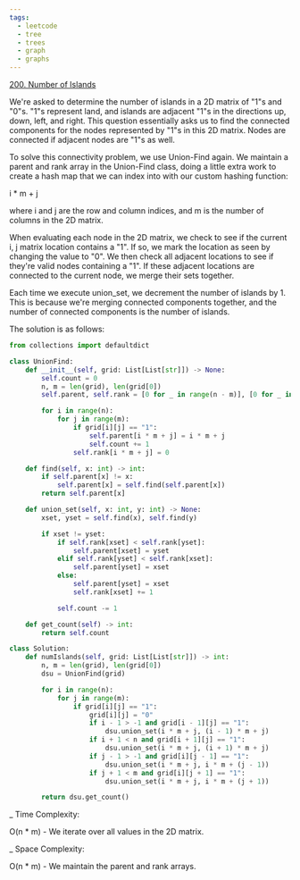 ```yaml
---
tags:
  - leetcode
  - tree
  - trees
  - graph
  - graphs
---
```


<a href="https://leetcode.com/problems/number-of-islands/">200. Number of
Islands</a>

We're asked to determine the number of islands in a 2D matrix of "1"s and "0"s.
"1"s represent land, and islands are adjacent "1"s in the directions up, down,
left, and right. This question essentially asks us to find the connected
components for the nodes represented by "1"s in this 2D matrix. Nodes are
connected if adjacent nodes are "1"s as well.

To solve this connectivity problem, we use Union-Find again. We maintain a
parent and rank array in the Union-Find class, doing a little extra work to
create a hash map that we can index into with our custom hashing function:

i \* m + j

where i and j are the row and column indices, and m is the number of columns in
the 2D matrix.

When evaluating each node in the 2D matrix, we check to see if the current i, j
matrix location contains a "1". If so, we mark the location as seen by changing
the value to "0". We then check all adjacent locations to see if they're valid
nodes containing a "1". If these adjacent locations are connected to the current
node, we merge their sets together.

Each time we execute union_set, we decrement the number of islands by 1. This is
because we're merging connected components together, and the number of connected
components is the number of islands.

The solution is as follows:

```python
from collections import defaultdict

class UnionFind:
    def __init__(self, grid: List[List[str]]) -> None:
        self.count = 0
        n, m = len(grid), len(grid[0])
        self.parent, self.rank = [0 for _ in range(n - m)], [0 for _ in range(n * m)]

        for i in range(n):
            for j in range(m):
                if grid[i][j] == "1":
                    self.parent[i * m + j] = i * m + j
                    self.count += 1
                self.rank[i * m + j] = 0

    def find(self, x: int) -> int:
        if self.parent[x] != x:
            self.parent[x] = self.find(self.parent[x])
        return self.parent[x]

    def union_set(self, x: int, y: int) -> None:
        xset, yset = self.find(x), self.find(y)

        if xset != yset:
            if self.rank[xset] < self.rank[yset]:
                self.parent[xset] = yset
            elif self.rank[yset] < self.rank[xset]:
                self.parent[yset] = xset
            else:
                self.parent[yset] = xset
                self.rank[xset] += 1

            self.count -= 1

    def get_count(self) -> int:
        return self.count

class Solution:
    def numIslands(self, grid: List[List[str]]) -> int:
        n, m = len(grid), len(grid[0])
        dsu = UnionFind(grid)

        for i in range(n):
            for j in range(m):
                if grid[i][j] == "1":
                    grid[i][j] = "0"
                    if i - 1 > -1 and grid[i - 1][j] == "1":
                        dsu.union_set(i * m + j, (i - 1) * m + j)
                    if i + 1 < n and grid[i + 1][j] == "1":
                        dsu.union_set(i * m + j, (i + 1) * m + j)
                    if j - 1 > -1 and grid[i][j - 1] == "1":
                        dsu.union_set(i * m + j, i * m + (j - 1))
                    if j + 1 < m and grid[i][j + 1] == "1":
                        dsu.union_set(i * m + j, i * m + (j + 1))

        return dsu.get_count()
```

\_ Time Complexity:

O(n \* m) - We iterate over all values in the 2D matrix.

\_ Space Complexity:

O(n \* m) - We maintain the parent and rank arrays.
